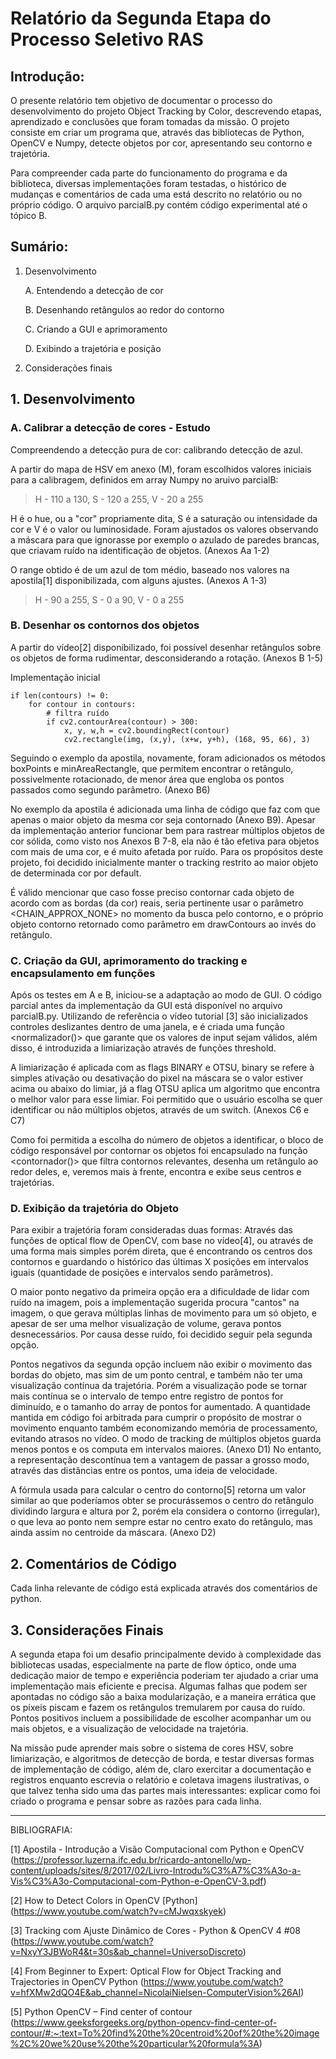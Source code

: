 # Relatório da Segunda Etapa do Processo Seletivo RAS

## Introdução:

O presente relatório tem objetivo de documentar o processo do desenvolvimento do projeto Object Tracking by Color, descrevendo etapas, aprendizado e conclusões que foram tomadas da missão. O projeto consiste em criar um programa que, através das bibliotecas de Python, OpenCV e Numpy, detecte objetos por cor, apresentando seu contorno e trajetória.

Para compreender cada parte do funcionamento do programa e da biblioteca, diversas implementações foram testadas, o histórico de mudanças e comentários de cada uma está descrito no relatório ou no próprio código. O arquivo parcialB.py contém código experimental até o tópico B.

## Sumário:
1. Desenvolvimento

    A. Entendendo a detecção de cor
    
    B. Desenhando retângulos ao redor do contorno
    
    C. Criando a GUI e aprimoramento
    
    D. Exibindo a trajetória e posição
    
3. Considerações finais

## 1. Desenvolvimento
### A. Calibrar a detecção de cores - Estudo

Compreendendo a detecção pura de cor: calibrando detecção de azul.

A partir do mapa de HSV em anexo (M), foram escolhidos valores iniciais para a calibragem, definidos em array Numpy no aruivo parcialB: 

> H - 110 a 130, S - 120 a 255, V - 20 a 255

H é o hue, ou a "cor" propriamente dita, S é a saturação ou intensidade da cor e V é o valor ou luminosidade.
Foram ajustados os valores observando a máscara para que ignorasse por exemplo o azulado de paredes brancas, que criavam ruído na identificação de objetos. (Anexos Aa 1-2)

O range obtido é de um azul de tom médio, baseado nos valores na apostila[1] disponibilizada, com alguns ajustes. (Anexos A 1-3) 
> H - 90 a 255, S - 0 a 90, V - 0 a 255

### B. Desenhar os contornos dos objetos

A partir do vídeo[2] disponibilizado, foi possível desenhar retângulos sobre os objetos de forma rudimentar, desconsiderando a rotação. (Anexos B 1-5)

Implementação inicial

```
if len(contours) != 0:
    for contour in contours:
        # filtra ruído
        if cv2.contourArea(contour) > 300:
            x, y, w,h = cv2.boundingRect(contour)
            cv2.rectangle(img, (x,y), (x+w, y+h), (168, 95, 66), 3)

```


Seguindo o exemplo da apostila, novamente, foram adicionados os métodos boxPoints e minAreaRectangle, que permitem encontrar o retângulo, possivelmente rotacionado, de menor área que engloba os pontos passados como segundo parâmetro. (Anexo B6)

No exemplo da apostila é adicionada uma linha de código que faz com que apenas o maior objeto da mesma cor seja contornado (Anexo B9). Apesar da  implementação anterior funcionar bem para rastrear múltiplos objetos de cor sólida, como visto nos Anexos B 7-8, ela não é tão efetiva para objetos com mais de uma cor, e é muito afetada por ruído. Para os propósitos deste projeto, foi decidido inicialmente manter o tracking restrito ao maior objeto de determinada cor por default.

É válido mencionar que caso fosse preciso contornar cada objeto de acordo com as bordas (da cor) reais, seria pertinente usar o parâmetro <CHAIN_APPROX_NONE> no momento da busca pelo contorno, e o próprio objeto contorno retornado como parâmetro em drawContours ao invés do retângulo. 


### C. Criação da GUI, aprimoramento do tracking e encapsulamento em funções

Após os testes em A e B, iniciou-se a adaptação ao modo de GUI. O código parcial antes da implementação da GUI está disponível no arquivo parcialB.py.
Utilizando de referência o vídeo tutorial [3] são inicializados controles deslizantes dentro de uma janela, e é criada uma função <normalizador()> que garante que os valores de input sejam válidos, além disso, é introduzida a limiarização através de funções threshold. 

A limiarização é aplicada com as flags BINARY e OTSU, binary se refere à simples ativação ou desativação do pixel na máscara se o valor estiver acima ou abaixo do limiar, já a flag OTSU aplica um algoritmo que encontra o melhor valor para esse limiar. 
Foi permitido que o usuário escolha se quer identificar ou não múltiplos objetos, através de um switch. (Anexos C6 e C7)

Como foi permitida a escolha do número de objetos a identificar, o bloco de código responsável por contornar os objetos foi encapsulado na função <contornador()> que filtra contornos relevantes, desenha um retângulo ao redor deles, e, veremos mais à frente, encontra e exibe seus centros e trajetórias.

### D. Exibição da trajetória do Objeto
Para exibir a trajetória foram consideradas duas formas:
Através das funções de optical flow de OpenCV, com base no vídeo[4], ou através de uma forma mais simples porém direta, que é encontrando os centros dos contornos e guardando o histórico das últimas X posições em intervalos iguais (quantidade de posições e intervalos sendo parâmetros).

O maior ponto negativo da primeira opção era a dificuldade de lidar com ruído na imagem, pois a implementação sugerida procura "cantos" na imagem, o que gerava múltiplas linhas de movimento para um só objeto, e apesar de ser uma melhor visualização de volume, gerava pontos desnecessários. Por causa desse ruído, foi decidido seguir pela segunda opção.

Pontos negativos da segunda opção incluem não exibir o movimento das bordas do objeto, mas sim de um ponto central, e também não ter uma visualização contínua da trajetória. Porém a visualização pode se tornar mais contínua se o intervalo de tempo entre registro de pontos for diminuído, e o tamanho do array de pontos for aumentado. A quantidade mantida em código foi arbitrada para cumprir o propósito de mostrar o movimento enquanto também economizando memória de processamento, evitando atrasos no vídeo. O modo de tracking de múltiplos objetos guarda menos pontos e os computa em intervalos maiores. (Anexo D1)
No entanto, a representação descontínua tem a vantagem de passar a grosso modo, através das distâncias entre os pontos, uma ideia de velocidade.

A fórmula usada para calcular o centro do contorno[5] retorna um valor similar ao que poderíamos obter se procurássemos o centro do retângulo dividindo largura e altura por 2, porém ela considera o contorno (irregular), o que leva ao ponto nem sempre estar no centro exato do retângulo, mas ainda assim no centroide da máscara. (Anexo D2)

## 2. Comentários de Código

Cada linha relevante de código está explicada através dos comentários de python.

## 3. Considerações Finais

A segunda etapa foi um desafio principalmente devido à complexidade das bibliotecas usadas, especialmente na parte de flow óptico, onde uma dedicação maior de tempo e experiência poderiam ter ajudado a criar uma implementação mais eficiente e precisa. 
Algumas falhas que podem ser apontadas no código são a baixa modularização, e a maneira errática que os píxeis piscam e fazem os retângulos tremularem por causa do ruído. 
Pontos positivos incluem a possibilidade de escolher acompanhar um ou mais objetos, e a visualização de velocidade na trajetória.

Na missão pude aprender mais sobre o sistema de cores HSV, sobre limiarização, e algoritmos de detecção de borda, e testar diversas formas de implementação de código, além de, claro exercitar a documentação e registros enquanto escrevia o relatório e coletava imagens ilustrativas, o que talvez tenha sido uma das partes mais interessantes: explicar como foi criado o programa e pensar sobre as razões para cada linha.

--------
BIBLIOGRAFIA:

[1] Apostila - Introdução a Visão Computacional com Python e OpenCV (https://professor.luzerna.ifc.edu.br/ricardo-antonello/wp-content/uploads/sites/8/2017/02/Livro-Introdu%C3%A7%C3%A3o-a-Vis%C3%A3o-Computacional-com-Python-e-OpenCV-3.pdf)

[2] How to Detect Colors in OpenCV [Python] (https://www.youtube.com/watch?v=cMJwqxskyek)

[3] Tracking com Ajuste Dinâmico de Cores - Python & OpenCV 4 #08 (https://www.youtube.com/watch?v=NxyY3JBWoR4&t=30s&ab_channel=UniversoDiscreto)

[4] From Beginner to Expert: Optical Flow for Object Tracking and Trajectories in OpenCV Python (https://www.youtube.com/watch?v=hfXMw2dQO4E&ab_channel=NicolaiNielsen-ComputerVision%26AI)

[5] Python OpenCV – Find center of contour (https://www.geeksforgeeks.org/python-opencv-find-center-of-contour/#:~:text=To%20find%20the%20centroid%20of%20the%20image%2C%20we%20use%20the%20particular%20formula%3A)
